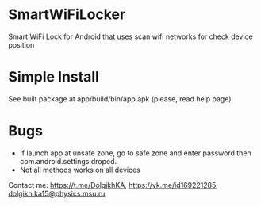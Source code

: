 # SmartWiFiLocker
Smart WiFi Lock for Android that uses scan wifi networks for check device position

# Simple Install
See built package at app/build/bin/app.apk (please, read help page)

# Bugs
 - If launch app at unsafe zone, go to safe zone and enter password then com.android.settings droped.
 - Not all methods works on all devices

Contact me: https://t.me/DolgikhKA, https://vk.me/id169221285, dolgikh.ka15@physics.msu.ru
